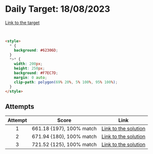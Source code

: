 # Daily Target: 18/08/2023

[Link to the target](https://cssbattle.dev/play/Q3bvkfyJgIHTqYWlLzXQ)

<!-- ![img](../images/target-solution/daily-target_2023-08-26.png) -->

<br>

```html
<style>
  * {
    background: #62306D;
  }
  *>* {
    width: 200px;
    height: 250px;
    background: #F7EC7D;
    margin: 0 auto;
    clip-path: polygon(69% 20%, 5% 100%, 95% 100%);
  }
</style>
```

## Attempts
| Attempt | Score | Link |
|:-:|:-:|:-:|
| 1 | 661.18 {197}, 100% match  | [Link to the solution](../html/daily-target_2023-08-18_attempt-01.html) |
| 2 | 671.94 {180}, 100% match  | [Link to the solution](../html/daily-target_2023-08-18_attempt-02.html) |
| 3 | 721.52 {125}, 100% match  | [Link to the solution](../html/daily-target_2023-08-18_attempt-03.html) |